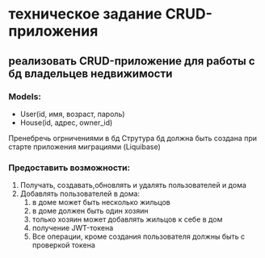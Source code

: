 # техническое задание CRUD-приложения
## реализовать CRUD-приложение для работы с бд владельцев недвижимости
### Models:
- User(id, имя, возраст, пароль)
- House(id, адрес, owner_id)

Пренебречь огрничениями в бд
Струтура бд должна быть создана при старте 
приложения миграциями (Liquibase)

### Предоставить возможности:
1. Получать, создавать,обновлять и удалять 
пользователей и дома
2. Добавлять пользователей в дома:
    1. в доме может быть несколько жильцов
   2. в доме должен быть один хозяин
   3. только хозяин может добавлять жильцов к себе в дом
   4. получение JWT-токена
   5. Все операции, кроме создания пользователя
   должны быть с проверкой токена